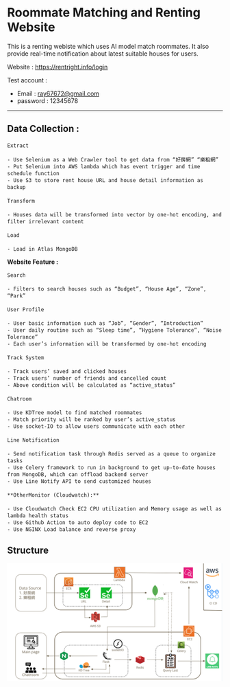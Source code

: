 # Roommate Matching and Renting Website

This is a renting webiste which uses AI model match roommates. It also provide real-time notification about latest suitable houses for users. 

Website : https://rentright.info/login

Test account :
* Email : ray67672@gmail.com
* password : 12345678

----

## Data Collection :
    Extract

    - Use Selenium as a Web Crawler tool to get data from “好房網” “樂租網”
    - Put Selenium into AWS lambda which has event trigger and time schedule function
    - Use S3 to store rent house URL and house detail information as backup

    Transform

    - Houses data will be transformed into vector by one-hot encoding, and filter irrelevant content

    Load

    - Load in Atlas MongoDB

**Website Feature :**

    Search

    - Filters to search houses such as “Budget”, “House Age”, “Zone”, “Park”

    User Profile

    - User basic information such as “Job”, “Gender”, “Introduction”
    - User daily routine such as “Sleep time”, “Hygiene Tolerance”, “Noise Tolerance”
    - Each user’s information will be transformed by one-hot encoding

    Track System

    - Track users’ saved and clicked houses
    - Track users’ number of friends and cancelled count
    - Above condition will be calculated as “active_status”

    Chatroom

    - Use KDTree model to find matched roommates
    - Match priority will be ranked by user’s active_status
    - Use socket-IO to allow users communicate with each other

    Line Notification

    - Send notification task through Redis served as a queue to organize tasks
    - Use Celery framework to run in background to get up-to-date houses from MongoDB, which can offload backend server
    - Use Line Notify API to send customized houses

    **OtherMonitor (Cloudwatch):**

    - Use Cloudwatch Check EC2 CPU utilization and Memory usage as well as lambda health status
    - Use Github Action to auto deploy code to EC2
    - Use NGINX Load balance and reverse proxy
    

## Structure
![Structure](image/structure.png)